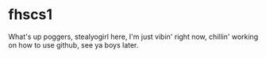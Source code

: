 # fhscs1
What's up poggers, stealyogirl here, I'm just vibin' right now, chillin' working on how to use github, see ya boys later.
